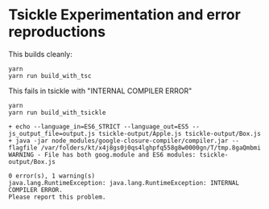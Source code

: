 # Tsickle Experimentation and error reproductions

This builds cleanly:

```
yarn
yarn run build_with_tsc
```

This fails in tsickle with "INTERNAL COMPILER ERROR"

```
yarn
yarn run build_with_tsickle
```


```
+ echo --language_in=ES6_STRICT --language_out=ES5 --js_output_file=output.js tsickle-output/Apple.js tsickle-output/Box.js
+ java -jar node_modules/google-closure-compiler/compiler.jar --flagfile /var/folders/kt/x4j8gs0j0qs4lghpfq558g8w0000gn/T/tmp.8gaQmbmi
WARNING - File has both goog.module and ES6 modules: tsickle-output/Box.js

0 error(s), 1 warning(s)
java.lang.RuntimeException: java.lang.RuntimeException: INTERNAL COMPILER ERROR.
Please report this problem.
```

